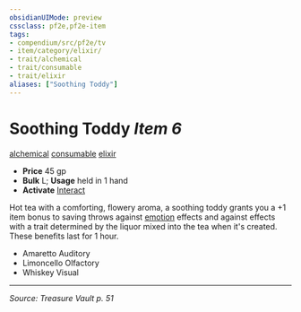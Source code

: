 ```yaml
---
obsidianUIMode: preview
cssclass: pf2e,pf2e-item
tags:
- compendium/src/pf2e/tv
- item/category/elixir/
- trait/alchemical
- trait/consumable
- trait/elixir
aliases: ["Soothing Toddy"]
---
```

# Soothing Toddy *Item 6*  
[alchemical](alchemical.md "Alchemical Item Trait")  [consumable](consumable.md "Consumable Item Trait")  [elixir](elixir.md "Elixir Item Trait")  

- **Price** 45 gp
- **Bulk** L; **Usage** held in 1 hand
- **Activate** [Interact](interact.md)

Hot tea with a comforting, flowery aroma, a soothing toddy grants you a +1 item bonus to saving throws against [emotion](emotion.md "Emotion Effect Trait") effects and against effects with a trait determined by the liquor mixed into the tea when it's created. These benefits last for 1 hour.

- Amaretto Auditory
- Limoncello Olfactory
- Whiskey Visual


---
*Source: Treasure Vault p. 51*